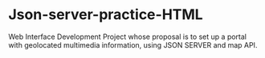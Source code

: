 # Json-server-practice-HTML
Web Interface Development Project whose proposal is to set up a portal with geolocated multimedia information, using JSON SERVER and map API.

